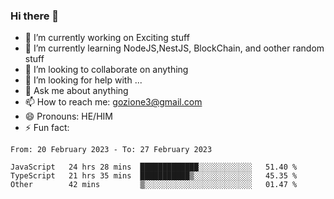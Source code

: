 ### Hi there 👋

<!--
**charlieScript/charlieScript** is a ✨ _special_ ✨ repository because its `README.md` (this file) appears on your GitHub profile.

Here are some ideas to get you started: -->

- 🔭 I’m currently working on Exciting stuff
- 🌱 I’m currently learning NodeJS,NestJS, BlockChain, and oother random stuff
- 👯 I’m looking to collaborate on anything
- 🤔 I’m looking for help with ...
- 💬 Ask me about anything
- 📫 How to reach me: gozione3@gmail.com
- 😄 Pronouns: HE/HIM
- ⚡ Fun fact: 
<!--START_SECTION:waka-->

```text
From: 20 February 2023 - To: 27 February 2023

JavaScript   24 hrs 28 mins  █████████████░░░░░░░░░░░░   51.40 %
TypeScript   21 hrs 35 mins  ███████████▒░░░░░░░░░░░░░   45.35 %
Other        42 mins         ▒░░░░░░░░░░░░░░░░░░░░░░░░   01.47 %
```

<!--END_SECTION:waka-->
